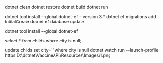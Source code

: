 dotnet clean
dotnet restore
dotnet build
dotnet run

dotnet tool install --global dotnet-ef --version 3.*
dotnet ef migrations add InitialCreate
dotnet ef database update

dotnet tool install --global dotnet-ef

select * from childs where city is null;

update childs set city='' where city is null
dotnet watch run --launch-profile https
D:\dotnet\VaccineAPI\Resources\Images\1.png